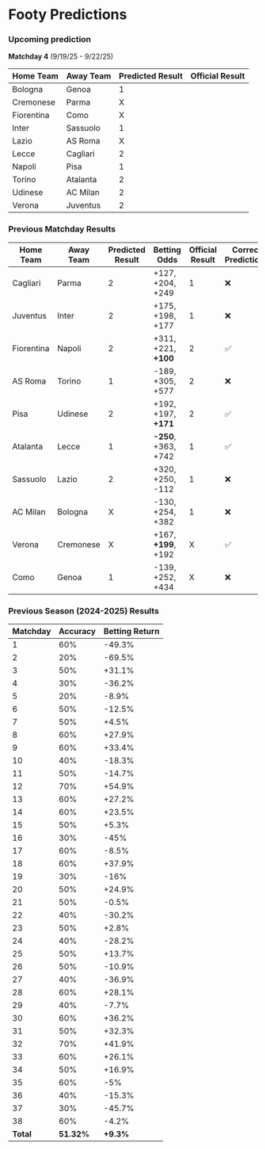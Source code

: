 # Footy Predictions

### Upcoming prediction

**Matchday 4** (9/19/25 - 9/22/25)

| Home Team  | Away Team | Predicted Result | Official Result |
| ---------- | --------- | ---------------- | --------------- |
| Bologna    | Genoa     | 1                |                 |
| Cremonese  | Parma     | X                |                 |
| Fiorentina | Como      | X                |                 |
| Inter      | Sassuolo  | 1                |                 |
| Lazio      | AS Roma   | X                |                 |
| Lecce      | Cagliari  | 2                |                 |
| Napoli     | Pisa      | 1                |                 |
| Torino     | Atalanta  | 2                |                 |
| Udinese    | AC Milan  | 2                |                 |
| Verona     | Juventus  | 2                |                 |

### Previous Matchday Results

| Home Team  | Away Team | Predicted Result | Betting Odds         | Official Result | Correct Prediction? |
| ---------- | --------- | ---------------- | -------------------- | --------------- | ------------------- |
| Cagliari   | Parma     | 2                | +127, +204, +249     | 1               | ❌                  |
| Juventus   | Inter     | 2                | +175, +198, +177     | 1               | ❌                  |
| Fiorentina | Napoli    | 2                | +311, +221, **+100** | 2               | ✅                  |
| AS Roma    | Torino    | 1                | -189, +305, +577     | 2               | ❌                  |
| Pisa       | Udinese   | 2                | +192, +197, **+171** | 2               | ✅                  |
| Atalanta   | Lecce     | 1                | **-250**, +363, +742 | 1               | ✅                  |
| Sassuolo   | Lazio     | 2                | +320, +250, -112     | 1               | ❌                  |
| AC Milan   | Bologna   | X                | -130, +254, +382     | 1               | ❌                  |
| Verona     | Cremonese | X                | +167, **+199**, +192 | X               | ✅                  |
| Como       | Genoa     | 1                | -139, +252, +434     | X               | ❌                  |

### Previous Season (2024-2025) Results

| Matchday  | Accuracy   | Betting Return |
| --------- | ---------- | -------------- |
| 1         | 60%        | -49.3%         |
| 2         | 20%        | -69.5%         |
| 3         | 50%        | +31.1%         |
| 4         | 30%        | -36.2%         |
| 5         | 20%        | -8.9%          |
| 6         | 50%        | -12.5%         |
| 7         | 50%        | +4.5%          |
| 8         | 60%        | +27.9%         |
| 9         | 60%        | +33.4%         |
| 10        | 40%        | -18.3%         |
| 11        | 50%        | -14.7%         |
| 12        | 70%        | +54.9%         |
| 13        | 60%        | +27.2%         |
| 14        | 60%        | +23.5%         |
| 15        | 50%        | +5.3%          |
| 16        | 30%        | -45%           |
| 17        | 60%        | -8.5%          |
| 18        | 60%        | +37.9%         |
| 19        | 30%        | -16%           |
| 20        | 50%        | +24.9%         |
| 21        | 50%        | -0.5%          |
| 22        | 40%        | -30.2%         |
| 23        | 50%        | +2.8%          |
| 24        | 40%        | -28.2%         |
| 25        | 50%        | +13.7%         |
| 26        | 50%        | -10.9%         |
| 27        | 40%        | -36.9%         |
| 28        | 60%        | +28.1%         |
| 29        | 40%        | -7.7%          |
| 30        | 60%        | +36.2%         |
| 31        | 50%        | +32.3%         |
| 32        | 70%        | +41.9%         |
| 33        | 60%        | +26.1%         |
| 34        | 50%        | +16.9%         |
| 35        | 60%        | -5%            |
| 36        | 40%        | -15.3%         |
| 37        | 30%        | -45.7%         |
| 38        | 60%        | -4.2%          |
| **Total** | **51.32%** | **+9.3%**      |
